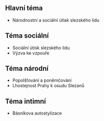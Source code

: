 ## Hlavní téma
- Národnostní a sociální útlak slezského lidu
## Téma sociální
- Sociální útisk slezského lidu
- Výzva ke vzpouře
## Téma národní
- Popolšťování a poněmčování
- Lhostejnost Prahy k osudu Slezanů
## Téma intimní
- Básníkova autostylizace

